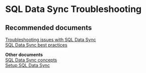 <properties
	pageTitle="SQL Data Sync Troubleshooting"
	description="SQL Data Sync Troubleshooting"
	service="microsoft.sql"
	resource="servers"
	authors="xiwu"
	displayOrder=""
	selfHelpType="generic"
	supportTopicIds="32574329"
	resourceTags=""
	productPesIds="13491"
	cloudEnvironments="public"
/>

# SQL Data Sync Troubleshooting

## **Recommended documents**
[Troubleshooting issues with SQL Data Sync](https://docs.microsoft.com/azure/sql-database/sql-database-troubleshoot-data-sync)<br>
[SQL Data Sync best practices](https://docs.microsoft.com/azure/sql-database/sql-database-best-practices-data-sync)<br>

**Other documents**<br>
[SQL Data Sync concepts](https://docs.microsoft.com/azure/sql-database/sql-database-sync-data)<br>
[Setup SQL Data Sync](https://docs.microsoft.com/azure/sql-database/sql-database-get-started-sql-data-sync)
